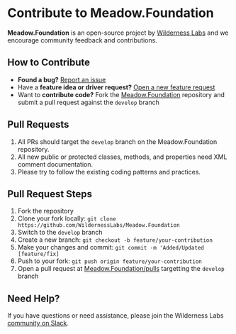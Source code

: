 # Contribute to Meadow.Foundation

**Meadow.Foundation** is an open-source project by [Wilderness Labs](https://www.wildernesslabs.co/) and we encourage community feedback and contributions.

## How to Contribute

- **Found a bug?** [Report an issue](https://github.com/WildernessLabs/Meadow_Issues/issues)
- Have a **feature idea or driver request?** [Open a new feature request](https://github.com/WildernessLabs/Meadow_Issues/issues)
- Want to **contribute code?** Fork the [Meadow.Foundation](https://github.com/WildernessLabs/Meadow.Foundation) repository and submit a pull request against the `develop` branch

## Pull Requests

1. All PRs should target the `develop` branch on the Meadow.Foundation repository.
2. All new public or protected classes, methods, and properties need XML comment documentation.
3. Please try to follow the existing coding patterns and practices.

## Pull Request Steps

1. Fork the repository
2. Clone your fork locally: `git clone https://github.com/WildernessLabs/Meadow.Foundation`
3. Switch to the `develop` branch
4. Create a new branch: `git checkout -b feature/your-contribution`
5. Make your changes and commit: `git commit -m 'Added/Updated [feature/fix]`
6. Push to your fork: `git push origin feature/your-contribution`
7. Open a pull request at [Meadow.Foundation/pulls](https://github.com/WildernessLabs/Meadow.Foundation/pulls) targetting the `develop` branch
## Need Help?

If you have questions or need assistance, please join the Wilderness Labs [community on Slack](http://slackinvite.wildernesslabs.co/).

